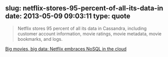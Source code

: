 slug: netflix-stores-95-percent-of-all-its-data-in
date: 2013-05-09 09:03:11
type: quote
---

> Netflix stores 95 percent of all its data in Cassandra, including customer account information, movie ratings, movie metadata, movie bookmarks, and logs.

[Big movies, big data: Netflix embraces NoSQL in the cloud](https://www.infoworld.com/print/217765)
